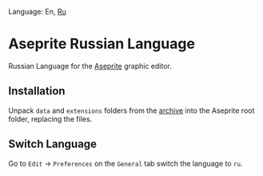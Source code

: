 Language: En, [Ru](README.ru.md)

# Aseprite Russian Language
Russian Language for the [Aseprite](https://github.com/aseprite/aseprite) graphic editor.

## Installation
Unpack ```data``` and ```extensions``` folders from the [archive](https://github.com/lufog/aseprite-language-russian/releases/latest) into the Aseprite root folder, replacing the files.

## Switch Language
Go to ```Edit``` -> ```Preferences``` on the ```General``` tab switch the language to ```ru```. 
